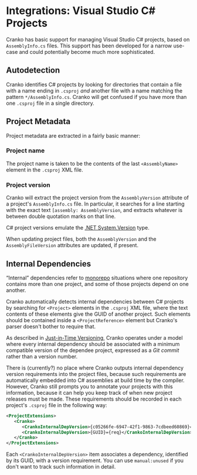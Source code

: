 # Integrations: Visual Studio C# Projects

Cranko has basic support for managing Visual Studio C# projects, based on
`AssemblyInfo.cs` files. This support has been developed for a narrow use-case
and could potentially become much more sophisticated.


## Autodetection

Cranko identifies C# projects by looking for directories that contain a file
with a name ending in `.csproj` *and* another file with a name matching the
pattern `*/AssemblyInfo.cs`. Cranko will get confused if you have more than one
`.csproj` file in a single directory.


## Project Metadata

Project metadata are extracted in a fairly basic manner:

### Project name

The project name is taken to be the contents of the last `<AssemblyName>`
element in the `.csproj` XML file.

### Project version

Cranko will extract the project version from the `AssemblyVersion` attribute of
a project's `AssemblyInfo.cs` file. In particular, it searches for a line
starting with the exact text `[assembly: AssemblyVersion`, and extracts whatever
is between double quotation marks on that line.

C# project versions emulate the [.NET
System.Version](../concepts/versions.md#net-versions) type.

When updating project files, both the `AssemblyVersion` and the
`AssemblyFileVersion` attributes are updated, if present.


## Internal Dependencies

“Internal” dependencies refer to [monorepo] situations where one repository
contains more than one project, and some of those projects depend on one
another.

[monorepo]: https://en.wikipedia.org/wiki/Monorepo

Cranko automatically detects internal dependencies between C# projects by
searching for `<Project>` elements in the `.csproj` XML file, where the text
contents of these elements give the GUID of another project. Such elements
should be contained inside a `<ProjectReference>` element but Cranko's parser
doesn't bother to require that.

As described in [Just-in-Time Versioning][jitv-int-deps], Cranko operates under
a model where every internal dependency should be associated with a minimum
compatible version of the dependee project, expressed as a *Git commit* rather
than a version number.

[jitv-int-deps]: ../jit-versioning/index.md#the-monorepo-wrinkle

There is (currently?) no place where Cranko outputs internal dependency version
requirements into the project files, because such requirements are automatically
embedded into C# assemblies at build time by the compiler. However, Cranko still
prompts you to annotate your projects with this information, because it can help
you keep track of when new project releases must be made. These requirements
should be recorded in each project's `.csproj` file in the following way:


```xml
<ProjectExtensions>
   <Cranko>
      <CrankoInternalDepVersion>{c05266fe-6947-42f1-9863-7cdbeed60869}=manual:unused</CrankoInternalDepVersion>
      <CrankoInternalDepVersion>{GUID}={req}</CrankoInternalDepVersion>
   </Cranko>
</ProjectExtensions>
```

Each `<CrankoInternalDepVersion>` item associates a dependency, identified by
its GUID, with a version requirement. You can use `manual:unused` if you don't
want to track such information in detail.
